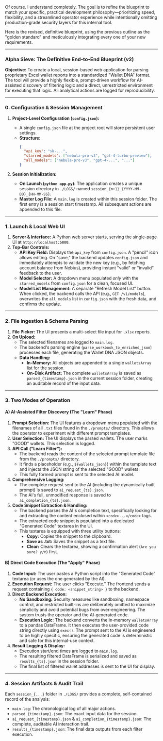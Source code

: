 Of course. I understand completely. The goal is to refine the blueprint to match your specific, practical development philosophy—prioritizing speed, flexibility, and a streamlined operator experience while intentionally omitting production-grade security layers for this internal tool.

Here is the revised, definitive blueprint, using the previous outline as the "golden standard" and meticulously integrating every one of your new requirements.

---

### **Alpha Sieve: The Definitive End-to-End Blueprint (v2)**

**Objective:** To create a local, session-based web application for parsing proprietary Excel wallet reports into a standardized "Wallet DNA" format. The tool will provide a highly flexible, prompt-driven workflow for AI-assisted discovery of filtering logic and a direct, unrestricted environment for executing that logic. All analytical actions are logged for reproducibility.

---

### **0. Configuration & Session Management**

1.  **Project-Level Configuration (`config.json`):**
    *   A single `config.json` file at the project root will store persistent user settings.
    *   **Structure:**
        ```json
        {
          "api_key": "sk-...",
          "starred_models": ["nebula-pro-v3", "gpt-4-turbo-preview"],
          "all_models": ["nebula-pro-v3", "gpt-4-...", "..."]
        }
        ```

2.  **Session Initialization:**
    *   **On Launch (`python app.py`):** The application creates a unique session directory in `./LOGS/` named `session_{n+1}_{YYYY-MM-DD}_{HH-MM-SS}`.
    *   **Master Log File:** A `main.log` is created within this session folder. The first entry is a session start timestamp. All subsequent actions are appended to this file.

---

### **1. Launch & Local Web UI**

1.  **Server & Interface:** A Python web server starts, serving the single-page UI at `http://localhost:5000`.
2.  **Top-Bar Controls:**
    *   **API Key Field:** Displays the `api_key` from `config.json`. A "pencil" icon allows editing. On "save," the backend updates `config.json` and immediately attempts to validate the new key (e.g., by fetching account balance from Nebius), providing instant "valid" or "invalid" feedback to the user.
    *   **Model Selector:** A dropdown menu populated *only* with the `starred_models` from `config.json` for a clean, focused UI.
    *   **Model List Management:** A separate "Refresh Model List" button. When clicked, the backend calls the API (e.g., `GET /v1/models`), overwrites the `all_models` list in `config.json` with the fresh data, and confirms the update.

---

### **2. File Ingestion & Schema Parsing**

1.  **File Picker:** The UI presents a multi-select file input for `.xlsx` reports.
2.  **On Upload:**
    *   The selected filenames are logged to `main.log`.
    *   The backend's parsing engine (`parse_workbook_to_enriched_json`) processes each file, generating the Wallet DNA JSON objects.
    *   **Data Handling:**
        *   **In-Memory:** All objects are appended to a single `walletsArray` list for the session.
        *   **On-Disk Artifact:** The complete `walletsArray` is saved as `parsed_{timestamp}.json` in the current session folder, creating an auditable record of the input data.

---

### **3. Two Modes of Operation**

#### **A) AI-Assisted Filter Discovery (The "Learn" Phase)**

1.  **Prompt Selection:** The UI features a dropdown menu populated with the filenames of all `.txt` files found in the `./prompts/` directory. This allows the operator to experiment with different prompt templates.
2.  **User Selection:** The UI displays the parsed wallets. The user marks "GOOD" wallets. This selection is logged.
3.  **API Call ("Learn Filter"):**
    *   The backend reads the content of the selected prompt template file from the `./prompts/` directory.
    *   It finds a placeholder (e.g., `${wallets_json}`) within the template text and injects the JSON string of the selected "GOOD" wallets.
    *   This fully formed prompt is sent to the selected AI model.
4.  **Comprehensive Logging:**
    *   The complete request sent to the AI (including the dynamically built prompt) is saved to `ai_request_{ts}.json`.
    *   The AI's full, unmodified response is saved to `ai_completion_{ts}.json`.
5.  **Code Snippet Extraction & Handling:**
    *   The backend parses the AI's completion text, specifically looking for and extracting the content enclosed within `<code>...</code>` tags.
    *   The extracted code snippet is populated into a dedicated "Generated Code" textarea in the UI.
    *   This textarea is equipped with three utility buttons:
        *   **Copy:** Copies the snippet to the clipboard.
        *   **Save as .txt:** Saves the snippet as a text file.
        *   **Clear:** Clears the textarea, showing a confirmation alert (`Are you sure? y/n`) first.

#### **B) Direct Code Execution (The "Apply" Phase)**

1.  **Code Input:** The user pastes a Python script into the "Generated Code" textarea (or uses the one generated by the AI).
2.  **Execution Request:** The user clicks "Execute." The frontend sends a request containing `{ code: <snippet_string> }` to the backend.
3.  **Direct Backend Execution:**
    *   **No Sandboxing:** Security measures like sandboxing, namespace control, and restricted built-ins are deliberately omitted to maximize simplicity and avoid potential bugs from over-engineering. The system trusts the operator and the AI-generated code.
    *   **Execution Logic:** The backend converts the in-memory `walletsArray` to a pandas DataFrame. It then executes the user-provided code string directly using `exec()`. The prompt sent to the AI is engineered to be highly specific, ensuring the generated code is deterministic and safe for this internal-use context.
4.  **Result Logging & Display:**
    *   Execution start/end times are logged to `main.log`.
    *   The resulting filtered DataFrame is serialized and saved as `results_{ts}.json` in the session folder.
    *   The final list of filtered wallet addresses is sent to the UI for display.

---

### **4. Session Artifacts & Audit Trail**

Each `session_{...}` folder in `./LOGS/` provides a complete, self-contained record of the analysis:

*   `main.log`: The chronological log of all major actions.
*   `parsed_{timestamp}.json`: The exact input data for the session.
*   `ai_request_{timestamp}.json` & `ai_completion_{timestamp}.json`: The complete, auditable AI interaction trail.
*   `results_{timestamp}.json`: The final data outputs from each filter execution.